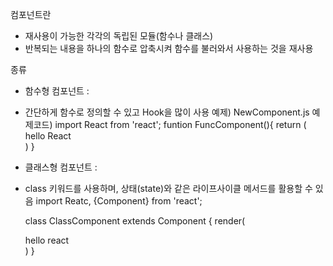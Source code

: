 컴포넌트란 
- 재사용이 가능한 각각의 독립된 모듈(함수나 클래스)
- 반복되는 내용을 하나의 함수로 압축시켜 함수를 불러와서 사용하는 것을 재사용

종류
* 함수형 컴포넌트 : 
- 간단하게 함수로 정의할 수 있고 Hook을 많이 사용
예제) NewComponent.js
예제코드) 
    import React from 'react';
    funtion FuncComponent(){
        return (
            <div> hello React </div>
        )
    }

* 클래스형 컴포넌트 :
- class 키워드를 사용하며, 상태(state)와 같은 라이프사이클 메서드를 활용할 수 있음
    import Reatc, {Component} from 'react';

    class ClassComponent extends Component {
        render(
            <div> hello react </div>
        )
    }
